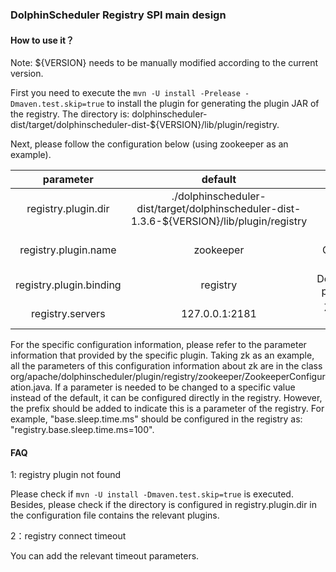 ### DolphinScheduler Registry SPI main design

#### How to use it？

Note: ${VERSION} needs to be manually modified according to the current version.

First you need to execute the `mvn -U install -Prelease -Dmaven.test.skip=true` to install the plugin for generating the plugin JAR of the registry. The directory is: dolphinscheduler-dist/target/dolphinscheduler-dist-${VERSION}/lib/plugin/registry.

Next,  please follow the configuration below (using zookeeper as an example).

|        parameter        | default                                                     | description                             |
| :---------------------: | :----------------------------------------------------------: | :--------------------------------------: |
|   registry.plugin.dir   | ./dolphinscheduler-dist/target/dolphinscheduler-dist-1.3.6-${VERSION}/lib/plugin/registry | Registration Center Plugin Directory     |
| registry.plugin.name  | zookeeper                                                    | Registration Center specific plugin name |
| registry.plugin.binding | registry                                                     | Dolphinscheduler plugin category         |
|    registry.servers     | 127.0.0.1:2181                                               | ZK connection address                    |

For the specific configuration information, please refer to the parameter information that provided by the specific plugin. Taking zk as an example, all the parameters of this configuration information about zk are in the class org/apache/dolphinscheduler/plugin/registry/zookeeper/ZookeeperConfiguration.java. If a parameter is needed to be changed to a specific value instead of the default, it can be configured directly in the registry. However, the prefix should be added to indicate this is a parameter of the registry. For example, "base.sleep.time.ms" should be configured in the registry as: "registry.base.sleep.time.ms=100".

#### FAQ

1: registry plugin not found

Please check if `mvn -U install -Dmaven.test.skip=true` is executed. Besides, please check if the directory is configured in registry.plugin.dir in the configuration file contains the relevant plugins.

2：registry connect timeout

You can add the relevant timeout parameters.
